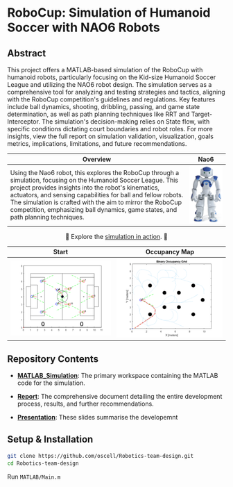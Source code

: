 # RoboCup: Simulation of Humanoid Soccer with NAO6 Robots

## Abstract

This project offers a MATLAB-based simulation of the RoboCup with humanoid robots, particularly focusing on the Kid-size Humanoid Soccer League and utilizing the NAO6 robot design. The simulation serves as a comprehensive tool for analyzing and testing strategies and tactics, aligning with the RoboCup competition's guidelines and regulations. Key features include ball dynamics, shooting, dribbling, passing, and game state determination, as well as path planning techniques like RRT and Target-Interceptor. The simulation's decision-making relies on State flow, with specific conditions dictating court boundaries and robot roles. For more insights, view the full report on simulation validation, visualization, goals metrics, implications, limitations, and future recommendations.

|Overview|Nao6|
|:-:|:-:|
|<div align="left">Using the Nao6 robot, this explores the RoboCup through a simulation, focusing on the Humanoid Soccer League. This project provides insights into the robot's kinematics, actuators, and sensing capabilities for ball and fellow robots. The simulation is crafted with the aim to mirror the RoboCup competition, emphasizing ball dynamics, game states, and path planning techniques.</div>|![Nao6](assets/Images/Nao6.png)|

<div align="center">

:robot: Explore the [simulation in action](https://www.youtube.com/watch?v=VC431xcKnZw). :robot:

| Start | Occupancy Map |
|:-------------------:|:--------------:|
| <img src="assets\Images\Im.png" width="300">  | <img src="assets/Images/Im2.png" width="300"> |

</div>

## Repository Contents

- **[MATLAB_Simulation](https://github.com/oscell/Robotics-team-design/tree/main/MATLAB)**: The primary workspace containing the MATLAB code for the simulation.

- **[Report](https://github.com/oscell/Robotics-team-design/blob/main/assets/Documents/Robocup_team_Report_TEAM_1.pdf)**: The comprehensive document detailing the entire development process, results, and further recommendations.

- **[Presentation](https://github.com/oscell/Robotics-team-design/blob/main/assets/Documents/Robotics%20team%20presentation.pdf)**: These slides summarise the developemnt 

## Setup & Installation

```bash
git clone https://github.com/oscell/Robotics-team-design.git
cd Robotics-team-design
```

Run `MATLAB/Main.m`

